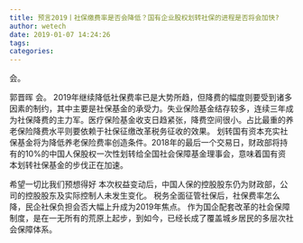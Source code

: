 ```yaml
---
title: 预言2019丨社保缴费率是否会降低？国有企业股权划转社保的进程是否将会加快?
author: wetech
date: 2019-01-07 14:24:26
tags: 
categories: 
---
```

会。
<!-- more -->
郭晋晖
会。
2019年继续降低社保费率已是大势所趋，但降费的幅度则要受到诸多因素的制约，其中主要是社保基金的承受力。失业保险基金结存较多，连续三年成为社保降费的主力军。医疗保险基金收支日趋紧张，降费空间很小。占比最重的养老保险降费水平则要依赖于社保征缴改革税务征收的效果。
划转国有资本充实社保基金将为降低养老保险费率创造条件。2018年的最后一个交易日，财政部将持有的10%的中国人保股权一次性划转给全国社会保障基金理事会，意味着国有资本划转社保基金的步伐正在加速。
 
 
希望一切比我们预想得好
本次权益变动后，中国人保的控股股东仍为财政部，公司的控股股东及实际控制人未发生变化。
税务全面征管社保后，社保费率怎么降，民企社保负担会否大幅上升成为2019年焦点。
作为国企配套改革的社会保障制度，是在一无所有的荒原上起步，到如今，已经长成了覆盖城乡居民的多层次社会保障体系。
